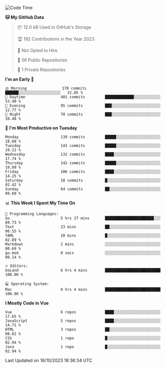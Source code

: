 <!--START_SECTION:waka-->
![Code Time](http://img.shields.io/badge/Code%20Time-899%20hrs%2026%20mins-blue)

**🐱 My GitHub Data** 

> 📦 12.0 kB Used in GitHub's Storage 
 > 
> 🏆 192 Contributions in the Year 2023
 > 
> 🚫 Not Opted to Hire
 > 
> 📜 56 Public Repositories 
 > 
> 🔑 1 Private Repositories 
 > 
**I'm an Early 🐤** 

```text
🌞 Morning                170 commits         ██████░░░░░░░░░░░░░░░░░░░   22.85 % 
🌆 Daytime                401 commits         █████████████░░░░░░░░░░░░   53.90 % 
🌃 Evening                95 commits          ███░░░░░░░░░░░░░░░░░░░░░░   12.77 % 
🌙 Night                  78 commits          ███░░░░░░░░░░░░░░░░░░░░░░   10.48 % 
```
📅 **I'm Most Productive on Tuesday** 

```text
Monday                   139 commits         █████░░░░░░░░░░░░░░░░░░░░   18.68 % 
Tuesday                  143 commits         █████░░░░░░░░░░░░░░░░░░░░   19.22 % 
Wednesday                132 commits         ████░░░░░░░░░░░░░░░░░░░░░   17.74 % 
Thursday                 142 commits         █████░░░░░░░░░░░░░░░░░░░░   19.09 % 
Friday                   106 commits         ████░░░░░░░░░░░░░░░░░░░░░   14.25 % 
Saturday                 18 commits          █░░░░░░░░░░░░░░░░░░░░░░░░   02.42 % 
Sunday                   64 commits          ██░░░░░░░░░░░░░░░░░░░░░░░   08.60 % 
```


📊 **This Week I Spent My Time On** 

```text
💬 Programming Languages: 
Go                       5 hrs 27 mins       ██████████████████████░░░   89.73 % 
Text                     23 mins             ██░░░░░░░░░░░░░░░░░░░░░░░   06.55 % 
YAML                     10 mins             █░░░░░░░░░░░░░░░░░░░░░░░░   02.89 % 
Markdown                 2 mins              ░░░░░░░░░░░░░░░░░░░░░░░░░   00.69 % 
go.mod                   0 secs              ░░░░░░░░░░░░░░░░░░░░░░░░░   00.14 % 

🔥 Editors: 
GoLand                   6 hrs 4 mins        █████████████████████████   100.00 % 

💻 Operating System: 
Mac                      6 hrs 4 mins        █████████████████████████   100.00 % 
```

**I Mostly Code in Vue** 

```text
Vue                      6 repos             ████░░░░░░░░░░░░░░░░░░░░░   17.65 % 
JavaScript               5 repos             ████░░░░░░░░░░░░░░░░░░░░░   14.71 % 
HTML                     3 repos             ██░░░░░░░░░░░░░░░░░░░░░░░   08.82 % 
CSS                      1 repo              █░░░░░░░░░░░░░░░░░░░░░░░░   02.94 % 
Java                     1 repo              █░░░░░░░░░░░░░░░░░░░░░░░░   02.94 % 
```




 Last Updated on 16/10/2023 18:36:34 UTC
<!--END_SECTION:waka-->
